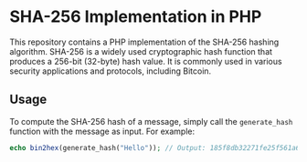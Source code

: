 # SHA-256 Implementation in PHP

This repository contains a PHP implementation of the SHA-256 hashing algorithm. SHA-256 is a widely used cryptographic hash function that produces a 256-bit (32-byte) hash value. It is commonly used in various security applications and protocols, including Bitcoin.

## Usage

To compute the SHA-256 hash of a message, simply call the `generate_hash` function with the message as input. For example:

```php
echo bin2hex(generate_hash("Hello")); // Output: 185f8db32271fe25f561a6fc938b2e264306ec304eda518007d1764826381969
